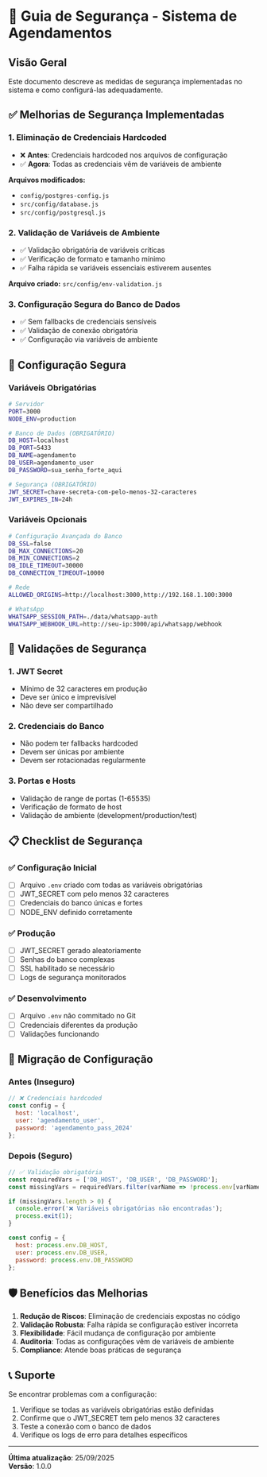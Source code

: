 # 🔐 Guia de Segurança - Sistema de Agendamentos

## Visão Geral

Este documento descreve as medidas de segurança implementadas no sistema e como configurá-las adequadamente.

## ✅ Melhorias de Segurança Implementadas

### 1. **Eliminação de Credenciais Hardcoded**

- ❌ **Antes**: Credenciais hardcoded nos arquivos de configuração
- ✅ **Agora**: Todas as credenciais vêm de variáveis de ambiente

**Arquivos modificados:**
- `config/postgres-config.js`
- `src/config/database.js`
- `src/config/postgresql.js`

### 2. **Validação de Variáveis de Ambiente**

- ✅ Validação obrigatória de variáveis críticas
- ✅ Verificação de formato e tamanho mínimo
- ✅ Falha rápida se variáveis essenciais estiverem ausentes

**Arquivo criado:** `src/config/env-validation.js`

### 3. **Configuração Segura do Banco de Dados**

- ✅ Sem fallbacks de credenciais sensíveis
- ✅ Validação de conexão obrigatória
- ✅ Configuração via variáveis de ambiente

## 🔧 Configuração Segura

### Variáveis Obrigatórias

```bash
# Servidor
PORT=3000
NODE_ENV=production

# Banco de Dados (OBRIGATÓRIO)
DB_HOST=localhost
DB_PORT=5433
DB_NAME=agendamento
DB_USER=agendamento_user
DB_PASSWORD=sua_senha_forte_aqui

# Segurança (OBRIGATÓRIO)
JWT_SECRET=chave-secreta-com-pelo-menos-32-caracteres
JWT_EXPIRES_IN=24h
```

### Variáveis Opcionais

```bash
# Configuração Avançada do Banco
DB_SSL=false
DB_MAX_CONNECTIONS=20
DB_MIN_CONNECTIONS=2
DB_IDLE_TIMEOUT=30000
DB_CONNECTION_TIMEOUT=10000

# Rede
ALLOWED_ORIGINS=http://localhost:3000,http://192.168.1.100:3000

# WhatsApp
WHATSAPP_SESSION_PATH=./data/whatsapp-auth
WHATSAPP_WEBHOOK_URL=http://seu-ip:3000/api/whatsapp/webhook
```

## 🚨 Validações de Segurança

### 1. **JWT Secret**
- Mínimo de 32 caracteres em produção
- Deve ser único e imprevisível
- Não deve ser compartilhado

### 2. **Credenciais do Banco**
- Não podem ter fallbacks hardcoded
- Devem ser únicas por ambiente
- Devem ser rotacionadas regularmente

### 3. **Portas e Hosts**
- Validação de range de portas (1-65535)
- Verificação de formato de host
- Validação de ambiente (development/production/test)

## 📋 Checklist de Segurança

### ✅ Configuração Inicial
- [ ] Arquivo `.env` criado com todas as variáveis obrigatórias
- [ ] JWT_SECRET com pelo menos 32 caracteres
- [ ] Credenciais do banco únicas e fortes
- [ ] NODE_ENV definido corretamente

### ✅ Produção
- [ ] JWT_SECRET gerado aleatoriamente
- [ ] Senhas do banco complexas
- [ ] SSL habilitado se necessário
- [ ] Logs de segurança monitorados

### ✅ Desenvolvimento
- [ ] Arquivo `.env` não commitado no Git
- [ ] Credenciais diferentes da produção
- [ ] Validações funcionando

## 🔄 Migração de Configuração

### Antes (Inseguro)
```javascript
// ❌ Credenciais hardcoded
const config = {
  host: 'localhost',
  user: 'agendamento_user',
  password: 'agendamento_pass_2024'
};
```

### Depois (Seguro)
```javascript
// ✅ Validação obrigatória
const requiredVars = ['DB_HOST', 'DB_USER', 'DB_PASSWORD'];
const missingVars = requiredVars.filter(varName => !process.env[varName]);

if (missingVars.length > 0) {
  console.error('❌ Variáveis obrigatórias não encontradas');
  process.exit(1);
}

const config = {
  host: process.env.DB_HOST,
  user: process.env.DB_USER,
  password: process.env.DB_PASSWORD
};
```

## 🛡️ Benefícios das Melhorias

1. **Redução de Riscos**: Eliminação de credenciais expostas no código
2. **Validação Robusta**: Falha rápida se configuração estiver incorreta
3. **Flexibilidade**: Fácil mudança de configuração por ambiente
4. **Auditoria**: Todas as configurações vêm de variáveis de ambiente
5. **Compliance**: Atende boas práticas de segurança

## 📞 Suporte

Se encontrar problemas com a configuração:

1. Verifique se todas as variáveis obrigatórias estão definidas
2. Confirme que o JWT_SECRET tem pelo menos 32 caracteres
3. Teste a conexão com o banco de dados
4. Verifique os logs de erro para detalhes específicos

---

**Última atualização**: 25/09/2025  
**Versão**: 1.0.0

